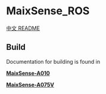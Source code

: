 # MaixSense_ROS
[中文 README](README_ZH.md)


## Build

Documentation for building is found in

[**MaixSense-A010**](https://wiki.sipeed.com/hardware/en/maixsense/maixsense-a010/maixsense-a010.html#Secondary-development%3AAccess-ROS)

**[MaixSense-A075V](https://wiki.sipeed.com/hardware/en/maixsense/maixsense-a075v/maixsense-a075v.html#Use-ROS)**

